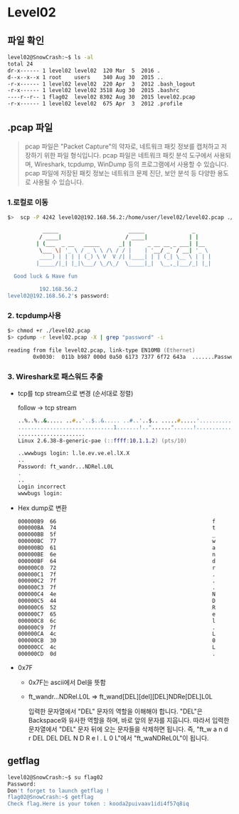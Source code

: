 # Level02

## 파일 확인

```zsh
level02@SnowCrash:~$ ls -al
total 24
dr-x------ 1 level02 level02  120 Mar  5  2016 .
d--x--x--x 1 root    users    340 Aug 30  2015 ..
-r-x------ 1 level02 level02  220 Apr  3  2012 .bash_logout
-r-x------ 1 level02 level02 3518 Aug 30  2015 .bashrc
----r--r-- 1 flag02  level02 8302 Aug 30  2015 level02.pcap
-r-x------ 1 level02 level02  675 Apr  3  2012 .profile
```

## .pcap 파일

> pcap 파일은 "Packet Capture"의 약자로, 네트워크 패킷 정보를 캡처하고 저장하기 위한 파일 형식입니다. pcap 파일은 네트워크 패킷 분석 도구에서 사용되며, Wireshark, tcpdump, WinDump 등의 프로그램에서 사용할 수 있습니다. pcap 파일에 저장된 패킷 정보는 네트워크 문제 진단, 보안 분석 등 다양한 용도로 사용될 수 있습니다.

### 1.로컬로 이동

```zsh
$>  scp -P 4242 level02@192.168.56.2:/home/user/level02/level02.pcap ./

           _____                      _____               _
          / ____|                    / ____|             | |
         | (___  _ __   _____      _| |     _ __ __ _ ___| |__
          \___ \| '_ \ / _ \ \ /\ / / |    | '__/ _` / __| '_ \
          ____) | | | | (_) \ V  V /| |____| | | (_| \__ \ | | |
         |_____/|_| |_|\___/ \_/\_/  \_____|_|  \__,_|___/_| |_|

  Good luck & Have fun

          192.168.56.2
level02@192.168.56.2's password:
```

### 2. tcpdump사용

```zsh
$> chmod +r ./level02.pcap
$> cpdump -r level02.pcap -X | grep "password" -i

reading from file level02.pcap, link-type EN10MB (Ethernet)
        0x0030:  011b b987 000d 0a50 6173 7377 6f72 643a  .......Password:
```

### 3. Wireshark로 패스워드 추출

- tcp를 tcp stream으로 변경 (순서대로 정렬)

  follow -> tcp stream

  ```zsh
  ..%..%..&..... ..#..'..$..&..... ..#..'..$.. .....#.....'........... .38400,38400....#.SodaCan:0....'..DISPLAY.SodaCan:0......xterm.........."........!........"..".....b........b....	B.
  ..............................1.......!.."......"......!..........."........"..".............	..
  .....................
  Linux 2.6.38-8-generic-pae (::ffff:10.1.1.2) (pts/10)

  ..wwwbugs login: l.le.ev.ve.el.lX.X
  ..
  Password: ft_wandr...NDRel.L0L
  .
  ..
  Login incorrect
  wwwbugs login:
  ```

- Hex dump로 변환

  ```zsh
  000000B9  66                                                 f
  000000BA  74                                                 t
  000000BB  5f                                                 _
  000000BC  77                                                 w
  000000BD  61                                                 a
  000000BE  6e                                                 n
  000000BF  64                                                 d
  000000C0  72                                                 r
  000000C1  7f                                                 .
  000000C2  7f                                                 .
  000000C3  7f                                                 .
  000000C4  4e                                                 N
  000000C5  44                                                 D
  000000C6  52                                                 R
  000000C7  65                                                 e
  000000C8  6c                                                 l
  000000C9  7f                                                 .
  000000CA  4c                                                 L
  000000CB  30                                                 0
  000000CC  4c                                                 L
  000000CD  0d                                                 .
  ```

- 0x7F

  - 0x7F는 ascii에서 Del을 뜻함
  - ft_wandr...NDRel.L0L =>
    ft_wand[DEL][del][DEL]NDRe[DEL]L0L

    입력한 문자열에서 "DEL" 문자의 역할을 이해해야 합니다. "DEL"은 Backspace와 유사한 역할을 하며, 바로 앞의 문자를 지웁니다.
    따라서 입력한 문자열에서 "DEL" 문자 뒤에 오는 문자들을 삭제하면 됩니다. 즉, "ft_w a n d r DEL DEL DEL N D R e l . L 0 L"에서 "ft_waNDReL0L"이 됩니다.

## getflag

```zsh
level02@SnowCrash:~$ su flag02
Password:
Don't forget to launch getflag !
flag02@SnowCrash:~$ getflag
Check flag.Here is your token : kooda2puivaav1idi4f57q8iq
```
